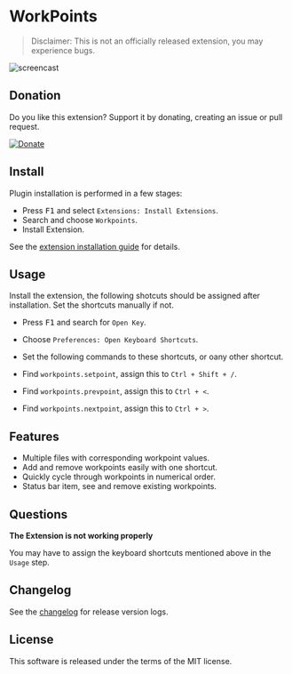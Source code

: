 # WorkPoints

> Disclaimer: This is not an officially released extension, you may experience bugs.

![ screencast ](https://i.imgur.com/AbahyL7.gif)

## Donation

Do you like this extension? Support it by donating, creating an issue or pull request.

[![Donate](https://img.shields.io/badge/Donate-PayPal-blue.svg)](https://paypal.me/capriok7)

## Install

Plugin installation is performed in a few stages:

* Press <kbd>F1</kbd> and select `Extensions: Install Extensions`.
* Search and choose `Workpoints`.
* Install Extension.

See the [extension installation guide](https://code.visualstudio.com/docs/editor/extension-gallery) for details.

## Usage

Install the extension, the following shotcuts should be assigned after installation. Set the shortcuts manually if not.
* Press <kbd>F1</kbd> and search for `Open Key`.
* Choose `Preferences: Open Keyboard Shortcuts`.

* Set the following commands to these shortcuts, or oany other shortcut.
* Find `workpoints.setpoint`, assign this to `Ctrl + Shift + /`.
* Find `workpoints.prevpoint`, assign this to `Ctrl + <`.
* Find `workpoints.nextpoint`, assign this to `Ctrl + >`.

## Features

* Multiple files with corresponding workpoint values.
* Add and remove workpoints easily with one shortcut.
* Quickly cycle through workpoints in numerical order.
* Status bar item, see and remove existing workpoints.

## Questions

**The Extension is not working properly**

You may have to assign the keyboard shortcuts mentioned above in the `Usage` step.

## Changelog

See the [changelog](https://github.com/mrmlnc/vscode-scss/blob/master/changelog.md) for release version logs.

## License

This software is released under the terms of the MIT license.